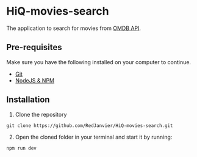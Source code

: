 # HiQ-movies-search

The application to search for movies from [OMDB API](https://www.omdbapi.com/).

## Pre-requisites

Make sure you have the following installed on your computer to continue.
 - [Git](https://git-scm.com)
 - [NodeJS & NPM](https://nodejs.org/en)

## Installation

1. Clone the repository
```
git clone https://github.com/RedJanvier/HiQ-movies-search.git
```
2. Open the cloned folder in your terminal and start it by running:
```
npm run dev
```

